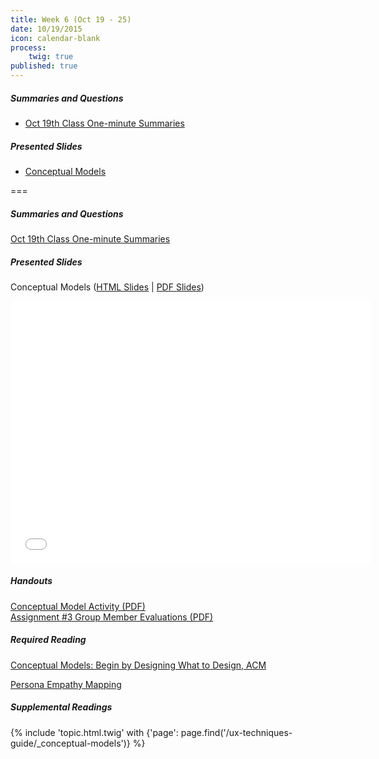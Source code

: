 ```yaml
---
title: Week 6 (Oct 19 - 25)
date: 10/19/2015
icon: calendar-blank
process:
    twig: true
published: true
---
```


##### Summaries and Questions
*   [Oct 19th Class One-minute Summaries](https://canvas.sfu.ca/courses/22099/discussion_topics/382630)

##### Presented Slides
*   [Conceptual Models](slides.com/paulhibbitts/cmpt-363-153-conceptual-models#/)  

===

##### Summaries and Questions
[Oct 19th Class One-minute Summaries](https://canvas.sfu.ca/courses/22099/discussion_topics/382630)

##### Presented Slides  
Conceptual Models ([HTML Slides](http://slides.com/paulhibbitts/cmpt-363-153-conceptual-models#/) | [PDF Slides](http://1drv.ms/1Km2agW))

<div class="row">
  <div class="col s11">
    <div class="video-container"><iframe src="//slides.com/paulhibbitts/cmpt-363-153-conceptual-models/embed?style=light" width="576" height="420" scrolling="no" frameborder="0" webkitallowfullscreen mozallowfullscreen allowfullscreen></iframe></div>
    </div>
  </div>

##### Handouts  
[Conceptual Model Activity (PDF)](http://1drv.ms/1PwRcwU)  
[Assignment #3 Group Member Evaluations (PDF)](http://1drv.ms/1PwRkwd)  

##### Required Reading  
[Conceptual Models: Begin by Designing What to Design, ACM](https://login.proxy.lib.sfu.ca/login?url=http://dl.acm.org/citation.cfm?id=503355.503366&coll=DL&dl=ACM&CFID=521069893&CFTOKEN=17492962)
<div class="row"> <div class="col s10">
  <a class="embedly-card" data-card-align="left" href="https://login.proxy.lib.sfu.ca/login?url=http://dl.acm.org/citation.cfm?id=503355.503366&coll=DL&dl=ACM&CFID=521069893&CFTOKEN=17492962">Persona Empathy Mapping</a>
<script async src="//cdn.embedly.com/widgets/platform.js" charset="UTF-8"></script></div></div>

##### Supplemental Readings
{% include 'topic.html.twig' with {'page': page.find('/ux-techniques-guide/_conceptual-models')} %}  
